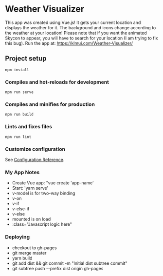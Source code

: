 # Weather Visualizer
This app was created using Vue.js! It gets your current location and displays the weather for it. The background and icons change according to the weather at your location! Please note that if you want the animated Skycon to appear, you will have to search for your location (I am trying to fix this bug).
Run the app at: https://klmui.com/Weather-Visualizer/

## Project setup
```
npm install
```

### Compiles and hot-reloads for development
```
npm run serve
```

### Compiles and minifies for production
```
npm run build
```

### Lints and fixes files
```
npm run lint
```

### Customize configuration
See [Configuration Reference](https://cli.vuejs.org/config/).


### My App Notes
- Create Vue app: "vue create 'app-name'
- Start: 'yarn serve'
- v-model is for two-way binding
- v-on
- v-if
- v-else-if
- v-else
- mounted is on load
- :class="Javascript logic here"

### Deploying
- checkout to gh-pages
- git merge master
- yarn build
- git add dist && git commit -m "Initial dist subtree commit"
- git subtree push --prefix dist origin gh-pages